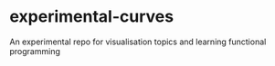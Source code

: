 # experimental-curves
An experimental repo for visualisation topics and learning functional programming

